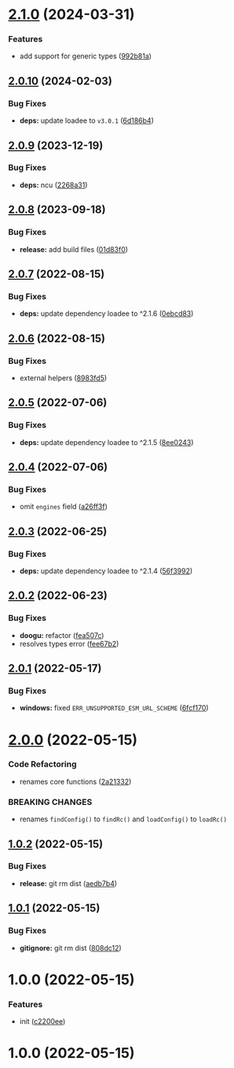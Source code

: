# [2.1.0](https://github.com/bent10/rcfy/compare/v2.0.10...v2.1.0) (2024-03-31)


### Features

* add support for generic types ([992b81a](https://github.com/bent10/rcfy/commit/992b81a0f26d57571bd9f5c90e9b4d359ae8bdfe))

## [2.0.10](https://github.com/bent10/rcfy/compare/v2.0.9...v2.0.10) (2024-02-03)


### Bug Fixes

* **deps:** update loadee to `v3.0.1` ([6d186b4](https://github.com/bent10/rcfy/commit/6d186b4970139628325f40a76abd01e65e8048a9))

## [2.0.9](https://github.com/bent10/rcfy/compare/v2.0.8...v2.0.9) (2023-12-19)


### Bug Fixes

* **deps:** ncu ([2268a31](https://github.com/bent10/rcfy/commit/2268a312971ea61b4e0ecee3ef9f0cb0401df270))

## [2.0.8](https://github.com/bent10/rcfy/compare/v2.0.7...v2.0.8) (2023-09-18)


### Bug Fixes

* **release:** add build files ([01d83f0](https://github.com/bent10/rcfy/commit/01d83f0bbddea39d459a15bba0f56c75e11542af))

## [2.0.7](https://github.com/bent10/rcfy/compare/v2.0.6...v2.0.7) (2022-08-15)

### Bug Fixes

- **deps:** update dependency loadee to ^2.1.6 ([0ebcd83](https://github.com/bent10/rcfy/commit/0ebcd8309235f623918bba6b778eac8d3c37acd0))

## [2.0.6](https://github.com/bent10/rcfy/compare/v2.0.5...v2.0.6) (2022-08-15)

### Bug Fixes

- external helpers ([8983fd5](https://github.com/bent10/rcfy/commit/8983fd5fe2c1b43ebf8bd15dfa4c7e0a32698a77))

## [2.0.5](https://github.com/bent10/rcfy/compare/v2.0.4...v2.0.5) (2022-07-06)

### Bug Fixes

- **deps:** update dependency loadee to ^2.1.5 ([8ee0243](https://github.com/bent10/rcfy/commit/8ee02435591351cd46f6b48facaa6eaa5d372dea))

## [2.0.4](https://github.com/bent10/rcfy/compare/v2.0.3...v2.0.4) (2022-07-06)

### Bug Fixes

- omit `engines` field ([a26ff3f](https://github.com/bent10/rcfy/commit/a26ff3f2f67699bb0316c6777410b41b25470ac8))

## [2.0.3](https://github.com/bent10/rcfy/compare/v2.0.2...v2.0.3) (2022-06-25)

### Bug Fixes

- **deps:** update dependency loadee to ^2.1.4 ([56f3992](https://github.com/bent10/rcfy/commit/56f39928965084b3f6b2786036c9345395b7fd2d))

## [2.0.2](https://github.com/bent10/rcfy/compare/v2.0.1...v2.0.2) (2022-06-23)

### Bug Fixes

- **doogu:** refactor ([fea507c](https://github.com/bent10/rcfy/commit/fea507c79ffefb05453b2dc1988852a6ee805ab0))
- resolves types error ([fee67b2](https://github.com/bent10/rcfy/commit/fee67b2c66b1cc7512db3b700538bd68fd969e88))

## [2.0.1](https://github.com/bent10/rcfy/compare/v2.0.0...v2.0.1) (2022-05-17)

### Bug Fixes

- **windows:** fixed `ERR_UNSUPPORTED_ESM_URL_SCHEME` ([6fcf170](https://github.com/bent10/rcfy/commit/6fcf170203cb9807c606eecbc03b2a42ffc123c8))

# [2.0.0](https://github.com/bent10/rcfy/compare/v1.0.2...v2.0.0) (2022-05-15)

### Code Refactoring

- renames core functions ([2a21332](https://github.com/bent10/rcfy/commit/2a21332af33e19ca963ddc80c8083fb197e6dfc7))

### BREAKING CHANGES

- renames `findConfig()` to `findRc()` and `loadConfig()` to `loadRc()`

## [1.0.2](https://github.com/bent10/rcfy/compare/v1.0.1...v1.0.2) (2022-05-15)

### Bug Fixes

- **release:** git rm dist ([aedb7b4](https://github.com/bent10/rcfy/commit/aedb7b498d565288c854b896daf9b52208a50a19))

## [1.0.1](https://github.com/bent10/rcfy/compare/v1.0.0...v1.0.1) (2022-05-15)

### Bug Fixes

- **gitignore:** git rm dist ([808dc12](https://github.com/bent10/rcfy/commit/808dc12cc8e3b42a2bf3f5978f11dbc73804ba7e))

# 1.0.0 (2022-05-15)

### Features

- init ([c2200ee](https://github.com/bent10/rcfy/commit/c2200ee1f636fcfb60a707fabaffa8104963c89c))

# 1.0.0 (2022-05-15)
